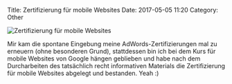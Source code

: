 Title: Zertifizierung für mobile Websites
Date: 2017-05-05 11:20
Category: Other

![Zertifizierung für mobile Websites]({filename}/images/mobile-certificate.PNG)

Mir kam die spontane Eingebung meine AdWords-Zertifizierungen mal zu erneuern (ohne besonderen Grund), stattdessen bin ich bei dem Kurs für mobile Websites von Google hängen geblieben und habe nach dem Durcharbeiten des tatsächlich recht informativen Materials die Zertifizierung für mobile Websites abgelegt und bestanden. Yeah :)